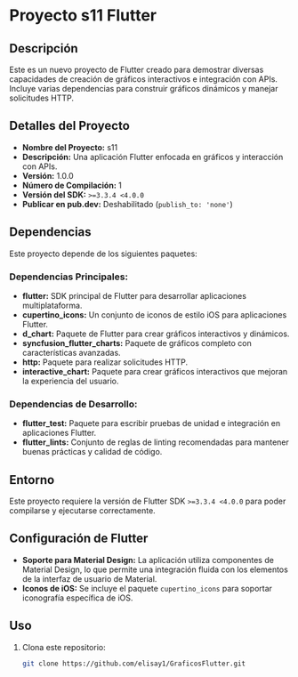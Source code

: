 # Proyecto s11 Flutter

## Descripción

Este es un nuevo proyecto de Flutter creado para demostrar diversas capacidades de creación de gráficos interactivos e integración con APIs. Incluye varias dependencias para construir gráficos dinámicos y manejar solicitudes HTTP.

## Detalles del Proyecto

- **Nombre del Proyecto:** s11
- **Descripción:** Una aplicación Flutter enfocada en gráficos y interacción con APIs.
- **Versión:** 1.0.0
- **Número de Compilación:** 1
- **Versión del SDK:** `>=3.3.4 <4.0.0`
- **Publicar en pub.dev:** Deshabilitado (`publish_to: 'none'`)

## Dependencias

Este proyecto depende de los siguientes paquetes:

### Dependencias Principales:
- **flutter:** SDK principal de Flutter para desarrollar aplicaciones multiplataforma.
- **cupertino_icons:** Un conjunto de iconos de estilo iOS para aplicaciones Flutter.
- **d_chart:** Paquete de Flutter para crear gráficos interactivos y dinámicos.
- **syncfusion_flutter_charts:** Paquete de gráficos completo con características avanzadas.
- **http:** Paquete para realizar solicitudes HTTP.
- **interactive_chart:** Paquete para crear gráficos interactivos que mejoran la experiencia del usuario.

### Dependencias de Desarrollo:
- **flutter_test:** Paquete para escribir pruebas de unidad e integración en aplicaciones Flutter.
- **flutter_lints:** Conjunto de reglas de linting recomendadas para mantener buenas prácticas y calidad de código.

## Entorno

Este proyecto requiere la versión de Flutter SDK `>=3.3.4 <4.0.0` para poder compilarse y ejecutarse correctamente.

## Configuración de Flutter

- **Soporte para Material Design:** La aplicación utiliza componentes de Material Design, lo que permite una integración fluida con los elementos de la interfaz de usuario de Material.
- **Iconos de iOS:** Se incluye el paquete `cupertino_icons` para soportar iconografía específica de iOS.

## Uso

1. Clona este repositorio:
   ```bash
   git clone https://github.com/elisay1/GraficosFlutter.git
